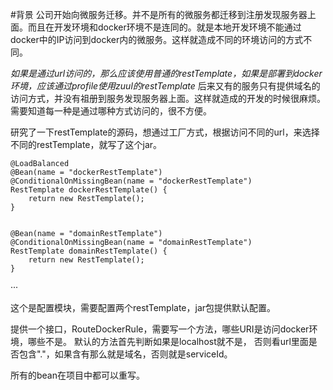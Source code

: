 #背景
公司开始向微服务迁移。并不是所有的微服务都迁移到注册发现服务器上面。而且在开发环境和docker环境不是连同的。就是本地开发环境不能通过docker中的IP访问到docker内的微服务。这样就造成不同的环境访问的方式不同。

*如果是通过url访问的，那么应该使用普通的restTemplate，如果是部署到docker环境，应该通过profile使用zuul的restTemplate*
后来又有的服务只有提供域名的访问方式，并没有祖册到服务发现服务器上面。这样就造成的开发的时候很麻烦。需要知道每一种是通过哪种方式访问的，很不方便。

研究了一下restTemplate的源码，想通过工厂方式，根据访问不同的url，来选择不同的restTemplate，就写了这个jar。



	@LoadBalanced
    @Bean(name = "dockerRestTemplate")
    @ConditionalOnMissingBean(name = "dockerRestTemplate")
    RestTemplate dockerRestTemplate() {
        return new RestTemplate();
    }


    @Bean(name = "domainRestTemplate")
    @ConditionalOnMissingBean(name = "domainRestTemplate")
    RestTemplate domainRestTemplate() {
        return new RestTemplate();
    }
···

这个是配置模块，需要配置两个restTemplate，jar包提供默认配置。

提供一个接口，RouteDockerRule，需要写一个方法，哪些URI是访问docker环境，哪些不是。
默认的方法首先判断如果是localhost就不是，
否则看url里面是否包含"."，如果含有那么就是域名，否则就是serviceId。

所有的bean在项目中都可以重写。

